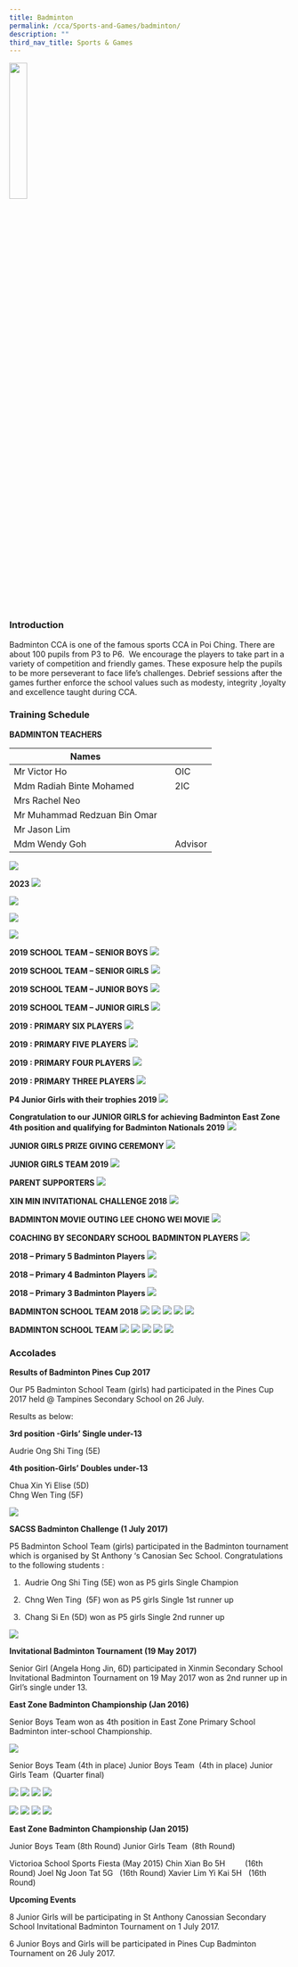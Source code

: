 ```yaml
---
title: Badminton
permalink: /cca/Sports-and-Games/badminton/
description: ""
third_nav_title: Sports & Games
---
```

<img src="/images/badminton_pcs.png" 
     style="width:25%">
		 
### Introduction


Badminton CCA is one of the famous sports CCA in Poi Ching. There are about 100 pupils from P3 to P6.  We encourage the players to take part in a variety of competition and friendly games. These exposure help the pupils to be more perseverant to face life’s challenges. Debrief sessions after the games further enforce the school values such as modesty, integrity ,loyalty and excellence taught during CCA.

### Training Schedule     


**BADMINTON TEACHERS**

| Names |  | |
| -------- | -------- | -------- |
| Mr Victor Ho  |    | OIC     |
| Mdm Radiah Binte Mohamed  |    | 2IC     |
| Mrs Rachel Neo  |    |     |
| Mr Muhammad Redzuan Bin Omar  |    | 
| Mr Jason Lim |    |     |
| Mdm Wendy Goh |    |  Advisor   |




![](/images/Badminton%20Pic%205.jpeg)


**2023**
![](/images/Badminton%20Pic%201.jpeg)

![](/images/Badminton%20Pic%202.jpeg)

![](/images/Badminton%20Pic%203.jpeg)

![](/images/Badminton%20Pic%204.jpeg)

**2019 SCHOOL TEAM – SENIOR BOYS**
![](/images/bm_srboys.jpg)

**2019 SCHOOL TEAM – SENIOR GIRLS**
![](/images/bm_srgirls.jpg)

**2019 SCHOOL TEAM – JUNIOR BOYS**
![](/images/bm_jrboys.jpg)

**2019 SCHOOL TEAM – JUNIOR GIRLS**
![](/images/bm_jrgirls.jpg)

**2019 : PRIMARY SIX PLAYERS**
![](/images/bm_p6players.jpg)

**2019 : PRIMARY FIVE PLAYERS**
![](/images/bm_p5players.jpg)

**2019 : PRIMARY FOUR PLAYERS**
![](/images/bm_p4players.jpg)

**2019 : PRIMARY THREE PLAYERS**
![](/images/bm_p3players.jpg)

**P4 Junior Girls with their trophies 2019**
![](/images/P4-Junior-Girls-with-their-trophies.jpg)

**Congratulation to our JUNIOR GIRLS for achieving Badminton East Zone 4th position and qualifying for Badminton Nationals 2019**
![](/images/bm_4thpost.jpg)

**JUNIOR GIRLS PRIZE GIVING CEREMONY**
![](/images/bm_jrprize.jpg)

**JUNIOR GIRLS TEAM 2019**
![](/images/bm_jrgirlsteam.jpg)

**PARENT SUPPORTERS**
![](/images/bm_parents_support.jpg)

**XIN MIN INVITATIONAL CHALLENGE 2018**
![](/images/XIN-MIN-1.jpg)

**BADMINTON MOVIE OUTING LEE CHONG WEI MOVIE**
![](/images/2018-MOVIE-OUTING-1.jpg)

**COACHING BY SECONDARY SCHOOL BADMINTON PLAYERS**
![](/images/EXCHANGE-PROG.jpg)

**2018 – Primary 5 Badminton Players**
![](/images/Badminton-Level-Pictures_1.jpg)

**2018 – Primary 4 Badminton Players**
![](/images/Badminton-Level-Pictures-2-1.jpg)

**2018 – Primary 3 Badminton Players**
![](/images/Badminton-Level-Pictures-3.jpg)

**BADMINTON SCHOOL TEAM 2018**
![](/images/Badminton2.jpg)
![](/images/Badminton3.jpg)
![](/images/badmintonteam1.jpg)
![](/images/badmintonteam2.jpg)
![](/images/badmintonteam3.jpg)

**BADMINTON SCHOOL TEAM**
![](/images/teamlist1.png)
![](/images/teamlist2.png)
![](/images/Slide15.jpg)
![](/images/badminton_match.png)
![](/images/badminton_match_Gan_Eng_Seng_pri.jpg)

### Accolades

**Results of Badminton Pines Cup 2017**

Our P5 Badminton School Team (girls) had participated in the Pines Cup 2017 held @ Tampines Secondary School on 26 July.

Results as below:

**3rd position -Girls’ Single under-13**

Audrie Ong Shi Ting (5E) 

**4th position-Girls’ Doubles under-13**

Chua Xin Yi Elise (5D) <br>
Chng Wen Ting (5F)

![](/images/badminton_prize.png)

**SACSS Badminton Challenge (1 July 2017)**

P5 Badminton School Team (girls) participated in the Badminton tournament which is organised by St Anthony ‘s Canosian Sec School. Congratulations to the following students : 

1.  Audrie Ong Shi Ting (5E) won as P5 girls Single Champion 

2.  Chng Wen Ting  (5F) won as P5 girls Single 1st runner up

3.  Chang Si En (5D) won as P5 girls Single 2nd runner up

![](/images/badminton.png)

**Invitational Badminton Tournament (19 May 2017)**

Senior Girl (Angela Hong Jin, 6D) participated in Xinmin Secondary School Invitational Badminton Tournament on 19 May 2017 won as 2nd runner up in Girl’s single under 13.

**East Zone Badminton Championship (Jan 2016)**

Senior Boys Team won as 4th position in East Zone Primary School Badminton inter-school Championship.

![](/images/Slide16.jpg)

Senior Boys Team (4th in place) Junior Boys Team  (4th in place) Junior Girls Team  (Quarter final)

![](/images/slide2.png)
![](/images/Slide3.jpg)
![](/images/Slide4.jpg)
![](/images/Slide5.jpg)

![](/images/Slide1.jpg)
![](/images/Slide2.jpg)
![](/images/Slide3-1.jpg)
![](/images/Slide4-1.jpg)

**East Zone Badminton Championship (Jan 2015)**

Junior Boys Team (8th Round) Junior Girls Team  (8th Round)

Victorioa School Sports Fiesta (May 2015) Chin Xian Bo 5H         (16th Round) Joel Ng Joon Tat 5G   (16th Round) Xavier Lim Yi Kai 5H   (16th Round)

**Upcoming Events**


8 Junior Girls will be participating in St Anthony Canossian Secondary School Invitational Badminton Tournament on 1 July 2017.

6 Junior Boys and Girls will be participated in Pines Cup Badminton Tournament on 26 July 2017.